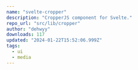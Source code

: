 ```yaml
---
name: "svelte-cropper"
description: "CropperJS component for Svelte."
repo_url: "src/lib/cropper"
author: "dehwyy"
downloads: 117
updated: "2024-01-22T15:52:06.999Z"
tags: 
  - ui
  - media
---
```

